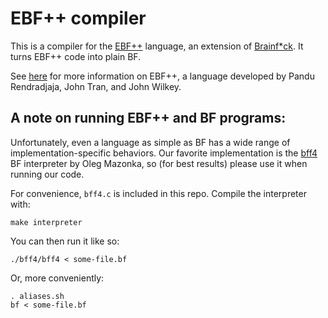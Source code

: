 # EBF++ compiler

This is a compiler for the [EBF++][ebfpp] language, an extension of
[Brainf\*ck][bf]. It turns EBF++ code into plain BF.

See [here][ebfpp] for more information on EBF++, a language developed by Pandu
Rendradjaja, John Tran, and John Wilkey.

## A note on running EBF++ and BF programs:

Unfortunately, even a language as simple as BF has a wide range of
implementation-specific behaviors. Our favorite implementation is the [bff4]
BF interpreter by Oleg Mazonka, so (for best results) please use it when
running our code.

For convenience, `bff4.c` is included in this repo. Compile the interpreter
with:

`make interpreter`

You can then run it like so:

`./bff4/bff4 < some-file.bf`

Or, more conveniently:

    . aliases.sh
    bf < some-file.bf


[ebfpp]: https://prendradjaja.github.io/ebfpp-demo/
[bf]: https://en.wikipedia.org/wiki/Brainfuck
[bff4]: http://mazonka.com/brainf/
